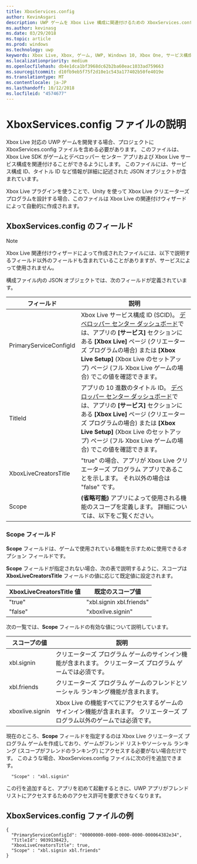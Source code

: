 ```yaml
---
title: XboxServices.config
author: KevinAsgari
description: UWP ゲームを Xbox Live 構成に関連付けるための XboxServices.config ファイルについて説明します。
ms.author: kevinasg
ms.date: 03/29/2018
ms.topic: article
ms.prod: windows
ms.technology: uwp
keywords: Xbox Live, Xbox, ゲーム, UWP, Windows 10, Xbox One, サービス構成, xboxservices.config
ms.localizationpriority: medium
ms.openlocfilehash: db4e1dca1bf3968dc62b2ba60eac1033ad759663
ms.sourcegitcommit: d10fb9eb5f75f2d10e1c543a177402b50fe4019e
ms.translationtype: MT
ms.contentlocale: ja-JP
ms.lasthandoff: 10/12/2018
ms.locfileid: "4574677"
---
```

# <a name="xboxservicesconfig-file-description"></a>XboxServices.config ファイルの説明

Xbox Live 対応の UWP ゲームを開発する場合、プロジェクトに XboxServices.config ファイルを含める必要があります。  このファイルは、Xbox Live SDK がゲームとデベロッパー センター アプリおよび Xbox Live サービス構成を関連付けることができるようにします。 このファイルには、サービス構成 ID、タイトル ID など情報が詳細に記述された JSON オブジェクトが含まれています。

Xbox Live プラグインを使うことで、Unity を使って Xbox Live クリエーターズ プログラムを設計する場合、このファイルは Xbox Live の関連付けウィザードによって自動的に作成されます。

## <a name="xboxservicesconfig-fields"></a>XboxServices.config のフィールド

>[!NOTE]
> Xbox Live 関連付けウィザードによって作成されたファイルには、以下で説明するフィールド以外のフィールドも含まれていることがありますが、サービスによって使用されません。

構成ファイル内の JSON オブジェクトでは、次のフィールドが定義されています。

フィールド | 説明
--- | ---
PrimaryServiceConfigId  |  Xbox Live サービス構成 ID (SCID)。 [デベロッパー センター ダッシュボード](https://developer.microsoft.com/en-us/dashboard)では、アプリの **[サービス]** セクションにある **[Xbox Live]** ページ (クリエーターズ プログラムの場合) または **[Xbox Live Setup]** (Xbox Live のセットアップ) ページ (フル Xbox Live ゲームの場合) でこの値を確認できます。
TitleId  |  アプリの 10 進数のタイトル ID。 [デベロッパー センター ダッシュボード](https://developer.microsoft.com/en-us/dashboard)では、アプリの **[サービス]** セクションにある **[Xbox Live]** ページ (クリエーターズ プログラムの場合) または **[Xbox Live Setup]** (Xbox Live のセットアップ) ページ (フル Xbox Live ゲームの場合) でこの値を確認できます。
XboxLiveCreatorsTitle  |  "true" の場合、アプリが Xbox Live クリエーターズ プログラム アプリであることを示します。 それ以外の場合は "false" です。
Scope  |  **(省略可能)** アプリによって使用される機能のスコープを定義します。 詳細については、以下をご覧ください。

### <a name="scope-field"></a>Scope フィールド

**Scope** フィールドは、ゲームで使用されている機能を示すために使用できるオプション フィールドです。


**Scope** フィールドが指定されない場合、次の表で説明するように、スコープは **XboxLiveCreatorsTitle** フィールドの値に応じて既定値に設定されます。

XboxLiveCreatorsTitle 値 | 既定のスコープ値
--- | ---
"true"  |  "xbl.signin xbl.friends"
"false"  |  "xboxlive.signin"



次の一覧では、**Scope** フィールドの有効な値について説明しています。

スコープの値 | 説明
--- | ---
xbl.signin  | クリエーターズ プログラム ゲームのサインイン機能が含まれます。 クリエーターズ プログラム ゲームでは必須です。
xbl.friends | クリエーターズ プログラム ゲームのフレンドとソーシャル ランキング機能が含まれます。
xboxlive.signin | Xbox Live の機能すべてにアクセスするゲームのサインイン機能が含まれます。 クリエーターズ プログラム以外のゲームでは必須です。

現在のところ、**Scope** フィールドを指定するのは Xbox Live クリエーターズ プログラム ゲームを作成しており、ゲームがフレンド リストやソーシャル ランキング (スコープがフレンドのランキング) にアクセスする必要がない場合だけです。 このような場合、XboxServices.config ファイルに次の行を追加できます。

```
  "Scope" : "xbl.signin"
```

この行を追加すると、アプリを初めて起動するときに、UWP アプリがフレンド リストにアクセスするためのアクセス許可を要求できなくなります。

## <a name="example-xboxservicesconfig-file"></a>XboxServices.config ファイルの例

```
{
  "PrimaryServiceConfigId": "00000000-0000-0000-0000-000064382e34",
  "TitleId": 9039138423,
  "XboxLiveCreatorsTitle": true,
  "Scope" : "xbl.signin xbl.friends"
}
```
